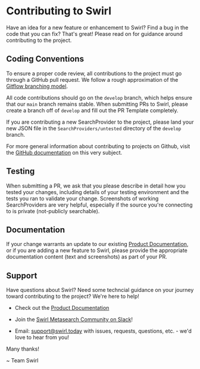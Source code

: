 # Contributing to Swirl
Have an idea for a new feature or enhancement to Swirl?  Find a bug in the code that you can fix?  That's great!  Please read on for guidance around contributing to the project.

## Coding Conventions
 To ensure a proper code review, all contributions to the project must go through a GitHub pull request. We follow a rough approximation of the [Gitflow branching model](https://nvie.com/posts/a-successful-git-branching-model/). 
 
 All code contributions should go on the `develop` branch, which helps ensure that our `main` branch remains stable. When submitting PRs to Swirl, please create a branch off of `develop` and fill out the PR Template completely.

If you are contributing a new SearchProvider to the project, please land your new JSON file in the `SearchProviders/untested` directory of the `develop` branch.

For more general information about contributing to projects on Github, visit the [GitHub documentation](https://docs.github.com/en/get-started/quickstart/contributing-to-projects) on this very subject.

## Testing
When submitting a PR, we ask that you please describe in detail how you tested your changes, including details of your testing environment and the tests you ran to validate your change.  Screenshots of working SearchProviders are very helpful, especially if the source you're connecting to is private (not-publicly searchable).

## Documentation
If your change warrants an update to our existing [Product Documentation](https://github.com/swirlai/swirl-search/wiki), or if you are adding a new feature to Swirl, please provide the appropriate documentation content (text and screenshots) as part of your PR.

## Support
Have questions about Swirl?  Need some techncial guidance on your journey toward contributing to the project?  We're here to help!

* Check out the [Product Documentation](https://github.com/swirlai/swirl-search/wiki)

* Join the [Swirl Metasearch Community on Slack](https://join.slack.com/t/swirlmetasearch/shared_invite/zt-1qk7q02eo-kpqFAbiZJGOdqgYVvR1sfw)!

* Email: [support@swirl.today](mailto:support@swirl.today) with issues, requests, questions, etc. - we'd love to hear from you!

Many thanks!

~ Team Swirl